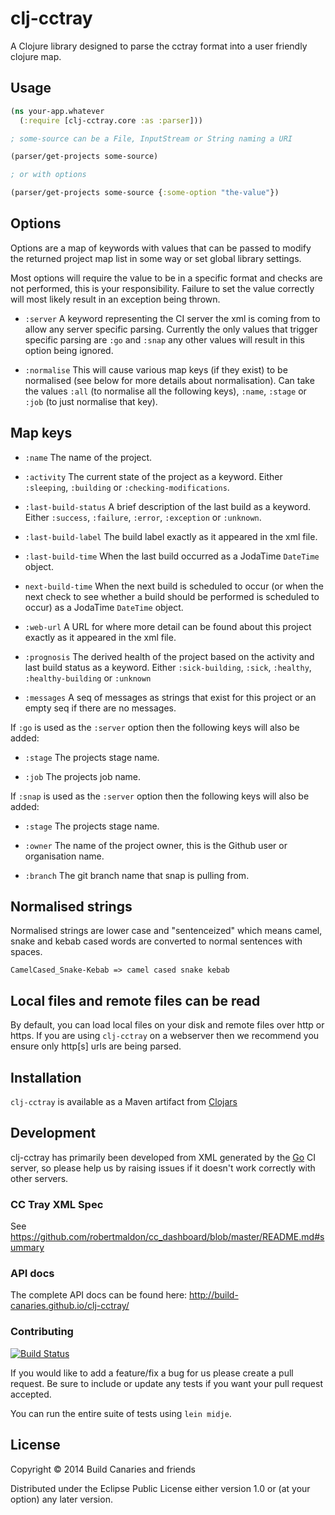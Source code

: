 # clj-cctray

A Clojure library designed to parse the cctray format into a user friendly clojure map.

## Usage

```clojure
(ns your-app.whatever
  (:require [clj-cctray.core :as :parser]))

; some-source can be a File, InputStream or String naming a URI

(parser/get-projects some-source)

; or with options

(parser/get-projects some-source {:some-option "the-value"})
```

## Options

Options are a map of keywords with values that can be passed to modify the returned project map list in some way or set global library settings.

Most options will require the value to be in a specific format and checks are not performed, this is your responsibility. Failure to set the value correctly will most likely result in an exception being thrown.

- `:server`
  A keyword representing the CI server the xml is coming from to allow any server specific parsing. Currently the only values that trigger specific parsing are `:go` and `:snap` any other values will result in this option being ignored.

- `:normalise`
  This will cause various map keys (if they exist) to be normalised (see below for more details about normalisation). Can take the values `:all` (to normalise all the following keys), `:name`, `:stage` or `:job` (to just normalise that key).

## Map keys

- `:name`
  The name of the project.

- `:activity`
  The current state of the project as a keyword. Either `:sleeping`, `:building` or `:checking-modifications`.

- `:last-build-status`
  A brief description of the last build as a keyword. Either `:success`, `:failure`, `:error`, `:exception` or `:unknown`.

- `:last-build-label`
  The build label exactly as it appeared in the xml file.

- `:last-build-time`
  When the last build occurred as a JodaTime `DateTime` object.

- `next-build-time`
  When the next build is scheduled to occur (or when the next check to see whether a build should be performed is
  scheduled to occur) as a JodaTime `DateTime` object.

- `:web-url`
  A URL for where more detail can be found about this project exactly as it appeared in the xml file.

- `:prognosis`
  The derived health of the project based on the activity and last build status as a keyword. Either `:sick-building`,
  `:sick`, `:healthy`, `:healthy-building` or `:unknown`

- `:messages`
  A seq of messages as strings that exist for this project or an empty seq if there are no messages.

If `:go` is used as the `:server` option then the following keys will also be added:

- `:stage`
  The projects stage name.

- `:job`
  The projects job name.

If `:snap` is used as the `:server` option then the following keys will also be added:

- `:stage`
  The projects stage name.

- `:owner`
  The name of the project owner, this is the Github user or organisation name.

- `:branch`
  The git branch name that snap is pulling from.

## Normalised strings

Normalised strings are lower case and "sentenceized" which means camel, snake and kebab cased words are converted to normal sentences with spaces.

```
CamelCased_Snake-Kebab => camel cased snake kebab
```

## Local files and remote files can be read

By default, you can load local files on your disk and remote files over http or https. If you are using `clj-cctray` on a webserver then we recommend you ensure only http[s] urls are being parsed.

## Installation

`clj-cctray` is available as a Maven artifact from [Clojars](http://clojars.org/clj-cctray)

## Development

clj-cctray has primarily been developed from XML generated by the [Go](http://www.thoughtworks.com/products/go-continuous-delivery) CI server, so please help us by raising issues if it doesn't work correctly with other servers.

### CC Tray XML Spec

See https://github.com/robertmaldon/cc_dashboard/blob/master/README.md#summary

### API docs

The complete API docs can be found here: http://build-canaries.github.io/clj-cctray/

### Contributing

[![Build Status](https://snap-ci.com/build-canaries/clj-cctray/branch/master/build_image)](https://snap-ci.com/build-canaries/clj-cctray/branch/master)

If you would like to add a feature/fix a bug for us please create a pull request. Be sure to include or update any tests if you want your pull request accepted. 

You can run the entire suite of tests using `lein midje`.

## License

Copyright © 2014 Build Canaries and friends

Distributed under the Eclipse Public License either version 1.0 or (at
your option) any later version.
